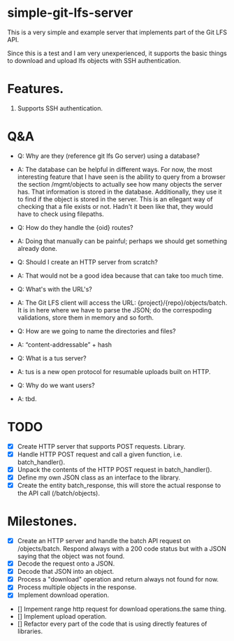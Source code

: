 # simple-git-lfs-server

This is a very simple and example server that implements part of the Git LFS API.

Since this is a test and I am very unexperienced, it supports the basic things to download and upload lfs objects with SSH authentication.

# Features.

1. Supports SSH authentication.

# Q&A

- Q: Why are they (reference git lfs Go server) using a database?
- A: The database can be helpful in different ways. For now, the most interesting feature that I have seen is the ability to query from a browser the section /mgmt/objects to actually see how many objects the server has. That information is stored in the database. Additionally, they use it to find if the object is stored in the server. This is an ellegant way of checking that a file exists or not. Hadn't it been like that, they would have to check using filepaths.

- Q: How do they handle the {oid} routes?
- A: Doing that manually can be painful; perhaps we should get something already done.

- Q: Should I create an HTTP server from scratch?
- A: That would not be a good idea because that can take too much time.

- Q: What's with the URL's?
- A: The Git LFS client will access the URL: {project}/{repo}/objects/batch. It is in here where we have to parse the JSON; do the correspoding validations, store them in memory and so forth.

- Q: How are we going to name the directories and files?
- A: “content-addressable”  + hash

- Q: What is a tus server?
- A: tus is a new open protocol for resumable uploads built on HTTP.

- Q: Why do we want users?
- A: tbd.

# TODO

- [X] Create HTTP server that supports POST requests. Library.
- [X] Handle HTTP POST request and call a given function, i.e. batch_handler().
- [X] Unpack the contents of the HTTP POST request in batch_handler().
- [X] Define my own JSON class as an interface to the library.
- [X] Create the entity batch_response, this will store the actual response to the API call (/batch/objects).

# Milestones.

- [X] Create an HTTP server and handle the batch API request on /objects/batch. Respond always with a 200 code status but with a JSON saying that the object was not found.
- [X] Decode the request onto a JSON.
- [X] Decode that JSON into an object.
- [X] Process a "download" operation and return always not found for now.
- [X] Process multiple objects in the response.
- [X] Implement download operation.
- [] Impement range http request for download operations.the same thing.
- [] Implement upload operation.
- [] Refactor every part of the code that is using directly features of libraries.

